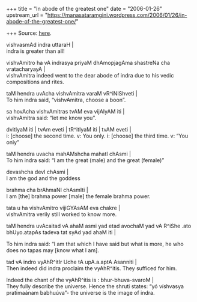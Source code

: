 +++
title = "In abode of the greatest one"
date = "2006-01-26"
upstream_url = "https://manasataramgini.wordpress.com/2006/01/26/in-abode-of-the-greatest-one/"

+++
Source: [here](https://manasataramgini.wordpress.com/2006/01/26/in-abode-of-the-greatest-one/).

vishvasmAd indra uttaraH \|  
indra is greater than all!

vishvAmitro ha vA indrasya priyaM dhAmopjagAma shastreNa cha
vratacharyayA \|  
vishvAmitra indeed went to the dear abode of indra due to his vedic
compositions and rites.

taM hendra uvAcha vishvAmitra varaM vR^iNIShveti \|  
To him indra said, “vishvAmitra, choose a boon”.

sa hovAcha vishvAmitras tvAM eva vijAIyAM iti \|  
vishvAmitra said: “let me know you”.

dvitIyaM iti \| tvAm eveti \| tR^itIyaM iti \| tvAM eveti \|  
i: \[choose\] the second time. v: You only. i: \[choose\] the third
time. v: “You only”

taM hendra uvacha mahAMshcha mahatI chAsmi \|  
To him indra said: “I am the great (male) and the great (female)”

devashcha devI chAsmi \|  
I am the god and the goddess

brahma cha brAhmaNI chAsmIti \|  
I am \[the\] brahma power \[male\] the female brahma power.

tata u ha vishvAmitro vijiGYAsAM eva chakre \|  
vishvAmitra verily still worked to know more.

taM hendra uvAcaitad vA ahaM asmi yad etad avochaM yad vA R^iShe .ato
bhUyo.atapAs tadeva tat syAd yad ahaM iti \|

To him indra said: “I am that which I have said but what is more, he who
does no tapas may \[know what I am\].

tad vA indro vyAhR^itIr Uche tA upA.a.aptA Asanniti \|  
Then indeed did indra proclaim the vyAhR^itis. They sufficed for him.

Indeed the chant of the vyAhR^itis is : bhur-bhuva-svaroM \|  
They fully describe the universe. Hence the shruti states: “yó víshvasya
pratimaánam babhuúva”- the universe is the image of indra.

